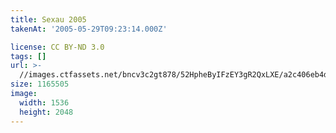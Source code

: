 ```yaml
---
title: Sexau 2005
takenAt: '2005-05-29T09:23:14.000Z'

license: CC BY-ND 3.0
tags: []
url: >-
  //images.ctfassets.net/bncv3c2gt878/52HpheByIFzEY3gR2QxLXE/a2c406eb4deff8f32031cbc26dfaace7/sexau-2005_4559699239_o
size: 1165505
image:
  width: 1536
  height: 2048
---
```

